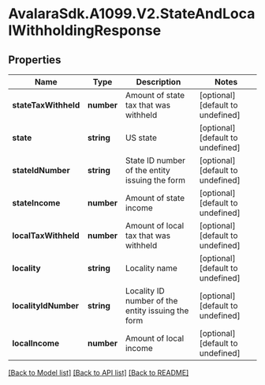 # AvalaraSdk.A1099.V2.StateAndLocalWithholdingResponse

## Properties

Name | Type | Description | Notes
------------ | ------------- | ------------- | -------------
**stateTaxWithheld** | **number** | Amount of state tax that was withheld | [optional] [default to undefined]
**state** | **string** | US state | [optional] [default to undefined]
**stateIdNumber** | **string** | State ID number of the entity issuing the form | [optional] [default to undefined]
**stateIncome** | **number** | Amount of state income | [optional] [default to undefined]
**localTaxWithheld** | **number** | Amount of local tax that was withheld | [optional] [default to undefined]
**locality** | **string** | Locality name | [optional] [default to undefined]
**localityIdNumber** | **string** | Locality ID number of the entity issuing the form | [optional] [default to undefined]
**localIncome** | **number** | Amount of local income | [optional] [default to undefined]

[[Back to Model list]](../../../README.md#documentation-for-models) [[Back to API list]](../../../README.md#documentation-for-api-endpoints) [[Back to README]](../../../README.md)

